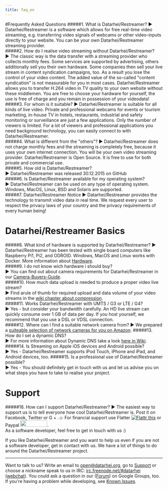 ```yaml
---
title: faq_en
---
```

#Frequently Asked Questions
#####1. What is Datarhei/Restreamer?
► Datarhei/Restreamer is a software which allows for free real-time video streaming, e.g. transferring video signals of webcams or other video-inputs directly to your website. You can be your own Datarhei/Restreamer streaming provider.  
#####2. How do I realise video streaming without Datarhei/Restreamer?  
► The classic way is the data transfer with a streaming provider who collects monthly fees. Some services are supported by advertising, others additionally sell you their own hardware. Some companies then sell your live stream in content syndication campaigns, too. As a result you lose the control of your video content. The added value of the so-called "content syndication" is not measurable for you in most cases. Datarhei/Restreamer allows you to transfer H.264 video in TV quality to your own website without these middlemen. You are free to choose your hardware for yourself, the use is free of charge and you remain in possession of your videodata!  
#####3. For whom is it suitable?
► Datarhei/Restreamer is suitable for all kinds of live video. Private and professional webcams for events or tourism marketing, in-house TV in hotels, restaurants, industrial and safety monitoring or surveillance are just a few applications. Only the number of viewers is limited. For a lot of viewers and professional applications you need background technology, you can easily connect to with Datarhei/Restreamer.  
#####4. What is different from the "others"?
► Datarhei/Restreamer does not charge monthly fees and the streaming is completely free, because it uses your own internet connection. You will be your own video streaming provider. Datarhei/Restreamer is Open Source. It is free to use for both private and commercial use.  
#####5. How old is Datarhei/Restreamer?  
► Datarhei/Restreamer was released 30.12.2015 on GitHub  
#####6. Is Datarhei/Restreamer available for my operating system?  
► Datarhei/Restreamer can be used on any type of operating system. Windows, MacOS, Linux, BSD and Solaris are supported.  
#####7. Datarhei/Restreamer Notice
► Datarhei/Restreamer provides the technology to transmit video data in real time. We request every user to respect the privacy laws of your country and the privacy requirements of every human being!  
# Datarhei/Restreamer Basics
#####8. What kind of hardware is supported by Datarhei/Restreamer?
► Datarhei/Restreamer has been tested with single board computers like Raspberry Pi1, Pi2, and ODROID. Windows, MacOS and Linux works with Docker. More information about [Hardware](Coming).  
#####9. I do not know wich hardware i should buy?  
► You can find out about camera requirements for Datarhei/Restreamer in our [Camera-Buyers-Guide](../restreamer/wiki/camerabuyersguide_en.html).  
#####10. How much data upload is needed to produce a proper video live stream?  
► Find arule of thumb for required upload and data volume of your video streams in the [wiki chapter about compression](../restreamer/wiki/videocompression_en.html).  
#####11. Works Datarhei/Restreamer with UMTS / G3 or LTE / G4?  
► Yes - but consider your bandwidth carefully. An HD live stream can quickly consume over 1 GB of data per day. If you host yourself, we recommend that you use a DSL or VDSL connection.  
#####12. Where can I find a suitable network camera from?
► We prepared a [suiteable selection of network cameras for you on Amazon](../restreamer/wiki/guide-buy-hardware.html).
#####13. How do I set a dynamic DNS?  
► For more information about Dynamic DNS take a look [here in Wiki](../restreamer/wiki/dynamicdns_en.html).
#####14. Is Streaming on Apple iOS devices and Android possible?  
► Yes - Datarhei/Restreamer supports iPod Touch, iPhone and iPad, and Android devices, too.
#####15. Is a professional use of Datarhei/Restreamer possible?  
► Yes - You should definitely get in touch with us and let us advise you on what steps you have to take to realise your project.  
# Support
#####16. How can I support Datarhei/Restreamer?
► The easiest way to support us is to tell everyone how cool Datarhei/Restreamer is. Post it on Facebook, Twitter or G + .☺ For financial support use Flatter <a href="https://flattr.com/submit/auto?user_id=datarhei&url=https%3A%2F%2Fgithub.com%2Fdatarhei%2F" target="_blank"><img src="http://datarhei.org/wiki/pic/flattr-badge-large.png" alt="Flattr this" title="Flattr this" border="0"></a> or Paypal <a href="https://www.paypal.com/cgi-bin/webscr?cmd=_s-xclick&hosted_button_id=M7TPT4VN7759G" target="_blank"> 
<img src="http://datarhei.org/wiki/pic/btn_donate_SM.gif" width="86" height="21" border="0"></a>.  
As a software developer, feel free to get in touch with us :)    

If you like Datarhei/Restreamer and you want to help us even if you are not a software developer, get in contact with us. We have a lot of things to do around the Datarhei/Restreamer project.  

---
Want to talk to us? Write an email to <a href="mailto:open@datarhei.org?subject=Datarhei/Restreamer">open@datarhei.org</a>, go to [Support](../support.html) or choose a nickname speak to us in IRC: <a href="irc://irc.freenode.net#piwik">irc.freenode.net/#datarhei</a> (<a target= "_blank" href="https://webchat.freenode.net/?channels=datarhei">webchat</a>). You could ask a question in our (<a target= "_blank" href="https://groups.google.com/forum/#!forum/datarhei">Forum</a>) on Google Groups, too. If you're having a problem while developing, see <a target= "_blank" href="https://github.com/datarhei/restreamer/issues">Known Issues</a>.